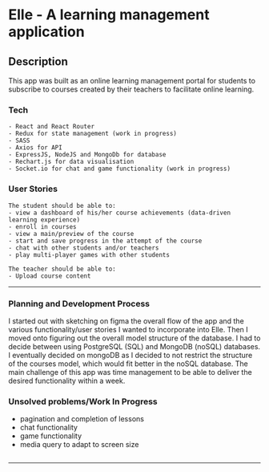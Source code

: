 # Elle - A learning management application


## Description

This app was built as an online learning management portal for students to subscribe to courses created by their teachers to facilitate online learning.

### Tech

```
- React and React Router
- Redux for state management (work in progress)
- SASS
- Axios for API
- ExpressJS, NodeJS and MongoDb for database
- Rechart.js for data visualisation
- Socket.io for chat and game functionality (work in progress)

```

### User Stories

```
The student should be able to:
- view a dashboard of his/her course achievements (data-driven learning experience)
- enroll in courses
- view a main/preview of the course 
- start and save progress in the attempt of the course
- chat with other students and/or teachers
- play multi-player games with other students

The teacher should be able to:
- Upload course content
```

---

### Planning and Development Process
I started out with sketching on figma the overall flow of the app and the various functionality/user stories I wanted to incorporate into Elle. Then I moved onto figuring out the overall model structure of the database. I had to decide between using PostgreSQL (SQL) and MongoDB (noSQL) databases. I eventually decided on mongoDB as I decided to not restrict the structure of the courses model, which would fit better in the noSQL database. The main challenge of this app was time management to be able to deliver the desired functionality within a week.

### Unsolved problems/Work In Progress

- pagination and completion of lessons
- chat functionality
- game functionality
- media query to adapt to screen size
```

```

---
